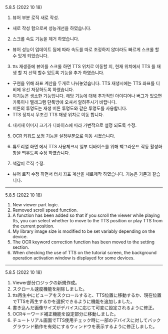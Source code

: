 5.8.5 (2022 10 18)
1. 뷰어 부분 로직 새로 작성. 
  - 새로 작성 함으로써 성능개선을 하였습니다. 

2. 스크롤 속도 기능을 제거 하였습니다. 
  - 뷰어 성능이 업데이트 됨에 따라 속도를 따로 조정하지 않더라도 빠르게 스크롤 할수 있게 되었습니다. 

3. tts 재생중에 뷰어를 스크롤 하면 TTS 위치로 이동할 지, 현재 위치에서 TTS 를 재생 할 지 선택 할수 있도록 기능을 추가 하였습니다. 
  - 구현을 위해 좌표 계산을 두개로 나눠놓았습니다. TTS 재생시에는 TTS 좌표를 디비에 우선 저장하도록 하였습니다. 
  - 이기능은 생소한 기능입니다. 해당 기능에 대해 추가적인 아이디어나 버그가 있으면 카톡이나 텔레그램 단톡방에 오셔서 알려주시기 바랍니다. 
  - 버튼의 투명도는 재생 버튼 투명도와 같은 투명도를 사용합니다. 
  - TTS 정지시 무조건 TTS 재생 위치로 이동 합니다. 

4. 내서재 이미지 크기가 디바이스에 따라 가변적으로 설정 되도록 수정. 

5. OCR 키워드 보정 기능을 설정부분으로 이동 시켰습니다. 
  
6. 튜토리얼 화면 에서 TTS 사용체크시 일부 디바이스를 위해 백그라운드 작동 활성화 창을 띄우도록 수정 하였습니다. 

8. 책갈피 로직 수정.
  - 뷰어 로직 수정 하면서 터치 좌표 계산을 새로제작 하였습니다. 기능은 기존과 같습니다. 

---

5.8.5 (2022 10 18)
1. New viewer part logic.
2. Removed scroll speed function.
3. A function has been added so that if you scroll the viewer while playing tts, you can select whether to move to the TTS position or play TTS from the current position.
4. My library image size is modified to be set variably depending on the device.
5. The OCR keyword correction function has been moved to the setting section.
6. When checking the use of TTS on the tutorial screen, the background operation activation window is displayed for some devices.

---

5.8.5 (2022 10 18)
1. Viewer部分ロジックの新規作成。
2. スクロール速度機能を削除しました。
3. tts再生中にビューアをスクロールすると、TTS位置に移動するか、現在位置でTTSを再生するかを選択できるように機能を追加しました。
4. 書き込んだ画像サイズがデバイスに応じて可変に設定されるように修正。
5. OCRキーワード補正機能を設定部分に移動しました。
6. チュートリアル画面でTTS使用チェック時に一部のデバイスに対してバックグラウンド動作を有効にするウィンドウを表示するように修正しました。